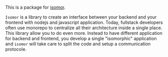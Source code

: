 This is a package for [isomor](https://github.com/apiel/isomor).

`Isomor` is a library to create an interface between your backend and your frontend with nodejs and javascript application. Today, fullstack developers often use monorepo to centralize all their architecture inside a single place. This library allow you to do even more. Instead to have different application for backend and frontend, you develop a single "isomorphic" application and `isomor` will take care to split the code and setup a communication protocole.